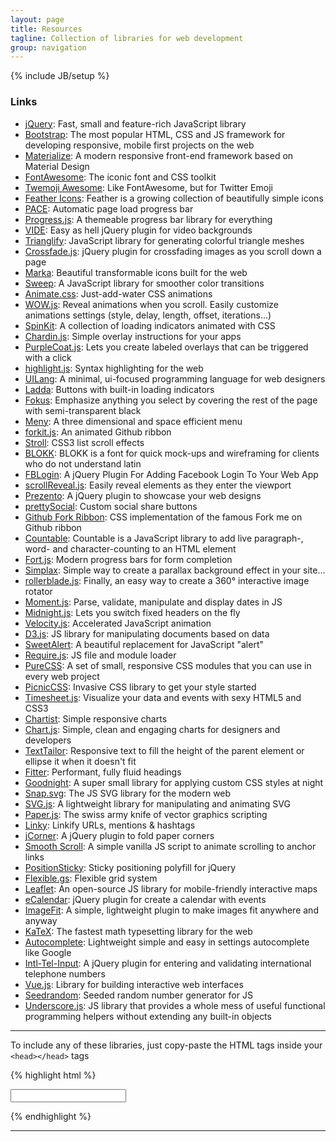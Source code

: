 ```yaml
---
layout: page
title: Resources
tagline: Collection of libraries for web development
group: navigation
---
```

{% include JB/setup %}

### Links

- [jQuery](http://jquery.com): Fast, small and feature-rich JavaScript library
- [Bootstrap](http://getbootstrap.com): The most popular HTML, CSS and JS framework for developing responsive, mobile first projects on the web
- [Materialize](http://materializecss.com/): A modern responsive front-end framework based on Material Design
- [FontAwesome](http://fortawesome.github.io/Font-Awesome): The iconic font and CSS toolkit
- [Twemoji Awesome](http://ellekasai.github.io/twemoji-awesome/): Like FontAwesome, but for Twitter Emoji
- [Feather Icons](https://gumroad.com/l/feather): Feather is a growing collection of beautifully simple icons
- [PACE](http://github.hubspot.com/pace/docs/welcome/): Automatic page load progress bar
- [Progress.js](http://usablica.github.io/progress.js/): A themeable progress bar library for everything
- [VIDE](http://vodkabears.github.io/vide/): Easy as hell jQuery plugin for video backgrounds
- [Trianglify](http://qrohlf.com/trianglify/): JavaScript library for generating colorful triangle meshes
- [Crossfade.js](http://mikefowler.me/crossfade.js/): jQuery plugin for crossfading images as you scroll down a page
- [Marka](http://fian.my.id/marka/): Beautiful transformable icons built for the web
- [Sweep](http://rileyjshaw.com/sweep/): A JavaScript library for smoother color transitions
- [Animate.css](http://daneden.github.io/animate.css): Just-add-water CSS animations
- [WOW.js](http://mynameismatthieu.com/WOW/index.html): Reveal animations when you scroll. Easily customize animations settings (style, delay, length, offset, iterations...)
- [SpinKit](http://tobiasahlin.com/spinkit/): A collection of loading indicators animated with CSS
- [Chardin.js](http://heelhook.github.io/chardin.js/): Simple overlay instructions for your apps
- [PurpleCoat.js](http://ellekasai.github.io/purplecoat.js/): Lets you create labeled overlays that can be triggered with a click
- [highlight.js](https://highlightjs.org): Syntax highlighting for the web
- [UILang](http://uilang.com/): A minimal, ui-focused programming language for web designers
- [Ladda](http://lab.hakim.se/ladda/): Buttons with built-in loading indicators
- [Fokus](http://lab.hakim.se/fokus/): Emphasize anything you select by covering the rest of the page with semi-transparent black
- [Meny](http://lab.hakim.se/meny/): A three dimensional and space efficient menu
- [forkit.js](http://lab.hakim.se/forkit-js/): An animated Github ribbon
- [Stroll](http://lab.hakim.se/scroll-effects/): CSS3 list scroll effects
- [BLOKK](http://blokkfont.com/): BLOKK is a font for quick mock-ups and wireframing for clients who do not understand latin
- [FBLogin](http://blog.shakainteractive.com/fblogin/): A jQuery Plugin For Adding Facebook Login To Your Web App
- [scrollReveal.js](http://scrollrevealjs.org/): Easily reveal elements as they enter the viewport
- [Prezento](http://ivaldi.github.io/prezento): A jQuery plugin to showcase your web designs
- [prettySocial](http://sonnyt.com/prettySocial/): Custom social share buttons
- [Github Fork Ribbon](http://simonwhitaker.github.io/github-fork-ribbon-css/): CSS implementation of the famous Fork me on Github ribbon
- [Countable](http://radlikewhoa.github.io/Countable/): Countable is a JavaScript library to add live paragraph-, word- and character-counting to an HTML element
- [Fort.js](http://colourity.github.io/): Modern progress bars for form completion
- [Simplax](http://arkaindas.github.io/simplax/): Simple way to create a parallax background effect in your site...
- [rollerblade.js](http://www.iamapioneer.com/plugins/rollerblade/): Finally, an easy way to create a 360° interactive image rotator
- [Moment.js](http://momentjs.com): Parse, validate, manipulate and display dates in JS
- [Midnight.js](http://aerolab.github.io/midnight.js): Lets you switch fixed headers on the fly
- [Velocity.js](http://julian.com/research/velocity/): Accelerated JavaScript animation
- [D3.js](http://d3js.org): JS library for manipulating documents based on data
- [SweetAlert](http://tristanedwards.me/sweetalert): A beautiful replacement for JavaScript "alert"
- [Require.js](http://requirejs.org): JS file and module loader
- [PureCSS](http://purecss.io): A set of small, responsive CSS modules that you can use in every web project
- [PicnicCSS](http://picnicss.com/): Invasive CSS library to get your style started
- [Timesheet.js](http://semu.github.io/timesheet.js/): Visualize your data and events with sexy HTML5 and CSS3
- [Chartist](http://gionkunz.github.io/chartist-js/): Simple responsive charts
- [Chart.js](http://www.chartjs.org): Simple, clean and engaging charts for designers and developers
- [TextTailor](http://jpntex.com/texttailor/): Responsive text to fill the height of the parent element or ellipse it when it doesn't fit
- [Fitter](http://jxnblk.com/fitter-happier-text/): Performant, fully fluid headings
- [Goodnight](https://jaredcubilla.github.io/goodnight/): A super small library for applying custom CSS styles at night
- [Snap.svg](http://snapsvg.io): The JS SVG library for the modern web
- [SVG.js](http://www.svgjs.com/): A lightweight library for manipulating and animating SVG
- [Paper.js](http://paperjs.org/about/): The swiss army knife of vector graphics scripting
- [Linky](http://ansavvides.github.io/jquery.linky/): Linkify URLs, mentions & hashtags
- [jCorner](http://zhangwenli.com/jCorner/): A jQuery plugin to fold paper corners
- [Smooth Scroll](http://cferdinandi.github.io/smooth-scroll/): A simple vanilla JS script to animate scrolling to anchor links
- [PositionSticky](https://github.com/katranci/jQuery.positionSticky): Sticky positioning polyfill for jQuery
- [Flexible.gs](http://flexible.gs/): Flexible grid system
- [Leaflet](http://leafletjs.com): An open-source JS library for mobile-friendly interactive maps
- [eCalendar](https://github.com/jhonis/e-calendar): jQuery plugin for create a calendar with events
- [ImageFit](https://github.com/periplox/jquery.imagefit): A simple, lightweight plugin to make images fit anywhere and anyway
- [KaTeX](http://khan.github.io/KaTeX/): The fastest math typesetting library for the web
- [Autocomplete](http://xdsoft.net/jqplugins/autocomplete/): Lightweight simple and easy in settings autocomplete like Google
- [Intl-Tel-Input](http://jackocnr.com/intl-tel-input.html): A jQuery plugin for entering and validating international telephone numbers
- [Vue.js](http://vuejs.org): Library for building interactive web interfaces
- [Seedrandom](https://github.com/davidbau/seedrandom): Seeded random number generator for JS
- [Underscore.js](http://underscorejs.org): JS library that provides a whole mess of useful functional programming helpers without extending any built-in objects

---

To include any of these libraries, just copy-paste the HTML tags inside your `<head></head>` tags

{% highlight html %}
<!-- jQuery -->
<!-- Use only one version -->
<script src="http://neko250.github.io/GoldenPhi/resources/jquery-1.11.1.min.js"></script>
<script src="http://neko250.github.io/GoldenPhi/resources/jquery-2.1.1.min.js"></script>

<!-- Bootstrap -->
<link rel="stylesheet" href="http://neko250.github.io/GoldenPhi/resources/bootstrap/css/bootstrap.min.css">
<link rel="stylesheet" href="http://neko250.github.io/GoldenPhi/resources/bootstrap/css/bootstrap-theme.min.css">
<script src="http://neko250.github.io/GoldenPhi/resources/bootstrap/js/bootstrap.min.js"></script>
<!-- Bootswatch themes -->
<link rel="stylesheet" href="http://neko250.github.io/GoldenPhi/resources/bootstrap/css/cerulean.min.css">
<link rel="stylesheet" href="http://neko250.github.io/GoldenPhi/resources/bootstrap/css/cosmo.min.css">
<link rel="stylesheet" href="http://neko250.github.io/GoldenPhi/resources/bootstrap/css/cyborg.min.css">
<link rel="stylesheet" href="http://neko250.github.io/GoldenPhi/resources/bootstrap/css/darkly.min.css">
<link rel="stylesheet" href="http://neko250.github.io/GoldenPhi/resources/bootstrap/css/flatly.min.css">
<link rel="stylesheet" href="http://neko250.github.io/GoldenPhi/resources/bootstrap/css/journal.min.css">
<link rel="stylesheet" href="http://neko250.github.io/GoldenPhi/resources/bootstrap/css/lumen.min.css">
<link rel="stylesheet" href="http://neko250.github.io/GoldenPhi/resources/bootstrap/css/paper.min.css">
<link rel="stylesheet" href="http://neko250.github.io/GoldenPhi/resources/bootstrap/css/readable.min.css">
<link rel="stylesheet" href="http://neko250.github.io/GoldenPhi/resources/bootstrap/css/sandstone.min.css">
<link rel="stylesheet" href="http://neko250.github.io/GoldenPhi/resources/bootstrap/css/simplex.min.css">
<link rel="stylesheet" href="http://neko250.github.io/GoldenPhi/resources/bootstrap/css/slate.min.css">
<link rel="stylesheet" href="http://neko250.github.io/GoldenPhi/resources/bootstrap/css/spacelab.min.css">
<link rel="stylesheet" href="http://neko250.github.io/GoldenPhi/resources/bootstrap/css/superhero.min.css">
<link rel="stylesheet" href="http://neko250.github.io/GoldenPhi/resources/bootstrap/css/united.min.css">
<link rel="stylesheet" href="http://neko250.github.io/GoldenPhi/resources/bootstrap/css/yeti.min.css">

<!-- Materialize -->
<link rel="stylesheet" href="http://neko250.github.io/GoldenPhi/resources/materialize/css/materialize.min.css">
<script src="http://neko250.github.io/GoldenPhi/resources/materialize/js/materialize.min.js"></script>

<!-- FontAwesome -->
<link rel="stylesheet" href="http://neko250.github.io/GoldenPhi/resources/font-awesome/css/font-awesome.min.css">

<!-- Twemoji Awesome -->
<link rel="stylesheet" href="http://neko250.github.io/GoldenPhi/resources/twemoji-awesome.css">

<!-- Feather Icons -->
<link rel="stylesheet" href="http://neko250.github.io/GoldenPhi/resources/feather/feather.css">

<!-- PACE -->
<!-- Include only one theme -->
<script src="http://neko250.github.io/GoldenPhi/resources/pace/pace.min.js"></script>
<link rel="stylesheet" href="http://neko250.github.io/GoldenPhi/resources/pace/themes/minimal.css">
<link rel="stylesheet" href="http://neko250.github.io/GoldenPhi/resources/pace/themes/flash.css">
<link rel="stylesheet" href="http://neko250.github.io/GoldenPhi/resources/pace/themes/barber.css">
<link rel="stylesheet" href="http://neko250.github.io/GoldenPhi/resources/pace/themes/mac.css">
<link rel="stylesheet" href="http://neko250.github.io/GoldenPhi/resources/pace/themes/fill.css">
<link rel="stylesheet" href="http://neko250.github.io/GoldenPhi/resources/pace/themes/flat.css">
<link rel="stylesheet" href="http://neko250.github.io/GoldenPhi/resources/pace/themes/counter.css">
<link rel="stylesheet" href="http://neko250.github.io/GoldenPhi/resources/pace/themes/corner.css">
<link rel="stylesheet" href="http://neko250.github.io/GoldenPhi/resources/pace/themes/bounce.css">
<link rel="stylesheet" href="http://neko250.github.io/GoldenPhi/resources/pace/themes/loading.css">
<link rel="stylesheet" href="http://neko250.github.io/GoldenPhi/resources/pace/themes/circle.css">
<link rel="stylesheet" href="http://neko250.github.io/GoldenPhi/resources/pace/themes/atom.css">
<link rel="stylesheet" href="http://neko250.github.io/GoldenPhi/resources/pace/themes/radar.css">
<link rel="stylesheet" href="http://neko250.github.io/GoldenPhi/resources/pace/themes/simple.css">

<!-- Progress.js -->
<link rel="stylesheet" href="http://neko250.github.io/GoldenPhi/resources/progress/progressjs.min.css">
<script src="http://neko250.github.io/GoldenPhi/resources/progress/progress.min.js"></script>
<script>
	// To set progress-bar for whole page
	progressJs().start();
	// Or for specific element
	progressJs("#targetElement").start();
</script>

<!-- VIDE -->
<script src="http://neko250.github.io/GoldenPhi/resources/jquery.vide.min.js"></script>

<!-- Trianglify -->
<!-- Requires D3.js library -->
<script src="http://neko250.github.io/GoldenPhi/resources/trianglify.min.js"></script>

<!-- Crossfade.js -->
<script src="http://neko250.github.io/GoldenPhi/resources/crossfade.jquery.js"></script>
<script>
	$(function () {
		$('.crossfade').crossfade(options);
	});
</script>

<!-- Marka -->
<link rel="stylesheet" href="http://neko250.github.io/GoldenPhi/resources/marka/marka.min.css">
<script src="http://neko250.github.io/GoldenPhi/resources/marka/marka.min.js"></script>

<!-- Sweep -->
<script src="http://neko250.github.io/GoldenPhi/resources/sweep.min.js"></script>

<!-- Animate.css -->
<link rel="stylesheet" href="http://neko250.github.io/GoldenPhi/resources/animate.css">

<!-- WOW.js -->
<script src="http://neko250.github.io/GoldenPhi/resources/wow.min.js"></script>
<script>
	new WOW().init();
</script>

<!-- SpinKit -->
<link rel="stylesheet" href="http://neko250.github.io/GoldenPhi/resources/spinkit.css">

<!-- Chardin.js -->
<link rel="stylesheet" href="http://neko250.github.io/GoldenPhi/resources/chardin/chardinjs.css">
<script src="http://neko250.github.io/GoldenPhi/resources/chardin/chardinjs.min.js"></script>

<!-- PurpleCoat.js -->
<script src="http://neko250.github.io/GoldenPhi/resources/purplecoat-min.js"></script>

<!-- highlight.js -->
<link rel="stylesheet" href="http://neko250.github.io/GoldenPhi/resources/highlight/styles/monokai_sublime.css">
<script src="http://neko250.github.io/GoldenPhi/resources/highlight/highlight.pack.js"></script>
<script>hljs.initHighlightingOnLoad();</script>

<!-- UILang -->
<script src="http://neko250.github.io/GoldenPhi/resources/uilang.js"></script>

<!-- Ladda -->
<!-- Use only one stylesheet and one ladda script -->
<link rel="stylesheet" href="http://neko250.github.io/GoldenPhi/resources/ladda/ladda.min.css">
<link rel="stylesheet" href="http://neko250.github.io/GoldenPhi/resources/ladda/ladda-themeless.min.css">
<script src="http://neko250.github.io/GoldenPhi/resources/ladda/ladda.min.js"></script>
<script src="http://neko250.github.io/GoldenPhi/resources/ladda/ladda.jquery.min.js"></script>
<script src="http://neko250.github.io/GoldenPhi/resources/ladda/spin.min.js"></script>

<!-- Fokus -->
<script src="http://neko250.github.io/GoldenPhi/resources/fokus.min.js"></script>

<!-- Meny -->
<!-- The stylesheet is optional, if taking one, take only one -->
<link rel="stylesheet" href="http://neko250.github.io/GoldenPhi/resources/meny/meny-theme.css">
<link rel="stylesheet" href="http://neko250.github.io/GoldenPhi/resources/meny/meny-250-theme.css">
<script src="http://neko250.github.io/GoldenPhi/resources/meny/meny.js"></script>

<!-- forkit.js -->
<link rel="stylesheet" href="http://neko250.github.io/GoldenPhi/resources/forkit.js/forkit.css">
<script src="http://neko250.github.io/GoldenPhi/resources/forkit.js/forkit.js"></script>

<!-- Stroll -->
<link rel="stylesheet" href="http://neko250.github.io/GoldenPhi/resources/stroll/stroll.min.css">
<script src="http://neko250.github.io/GoldenPhi/resources/stroll/stroll.min.js"></script>

<!-- BLOKK -->
<link rel="stylesheet" href="http://neko250.github.io/GoldenPhi/resources/blokk/blokk.css">
<link rel="stylesheet" href="http://neko250.github.io/GoldenPhi/resources/blokk/blokk_neue.css">

<!-- FBLogin -->
<script src="http://neko250.github.io/GoldenPhi/resources/jquery.fblogin.min.js"></script>

<!-- scrollReveal.js -->
<script src="http://neko250.github.io/GoldenPhi/resources/scrollReveal.min.js"></script>
<script>
	window.sr = new scrollReveal();
</script>

<!-- Prezento -->
<link rel="stylesheet" href="http://neko250.github.io/GoldenPhi/resources/prezento/jquery.prezento.min.css">
<script src="http://neko250.github.io/GoldenPhi/resources/prezento/jquery.prezento.min.js"></script>
<!-- You can use the images listed here -->
<!-- http://neko250.github.io/GoldenPhi/resources/prezento/images/imac.png -->
<!-- http://neko250.github.io/GoldenPhi/resources/prezento/images/mbp.png -->
<!-- http://neko250.github.io/GoldenPhi/resources/prezento/images/ipad.png -->
<!-- http://neko250.github.io/GoldenPhi/resources/prezento/images/iphone.png -->

<!-- prettySocial -->
<script src="http://neko250.github.io/GoldenPhi/resources/jquery.prettySocial.min.js"></script>
<script>
	$('.prettySocial').prettySocial();
</script>

<!-- Github Fork Ribbon -->
<link rel="stylesheet" href="http://neko250.github.io/GoldenPhi/resources/gh-fork-ribbon.css">

<!-- Countable -->
<script src="http://neko250.github.io/GoldenPhi/resources/countable.js"></script>

<!-- Fort.js -->
<link rel="stylesheet" href="http://neko250.github.io/GoldenPhi/resources/fort/fort.min.css">
<script src="http://neko250.github.io/GoldenPhi/resources/fort/fort.min.js"></script>

<!-- Simplax -->
<script src="http://neko250.github.io/GoldenPhi/resources/simplax.js"></script>

<!-- rollerblade.js -->
<link rel="stylesheet" href="http://neko250.github.io/GoldenPhi/resources/rollerblade/rollerblade.css">
<script src="http://neko250.github.io/GoldenPhi/resources/rollerblade/rollerblade.min.js"></script>

<!-- moment.js -->
<script src="http://neko250.github.io/GoldenPhi/resources/moment.js"></script>
<script>
	moment().format();
</script>

<!-- midnight.js -->
<script src="http://neko250.github.io/GoldenPhi/resources/midnight.jquery.min.js"></script>
<script>
	// Start midnight
	$(document).ready(function() {
		// Change this to the correct selector
		$('nav.fixed').midnight();
	});
</script>

<!-- Velocity.js -->
<script src="http://neko250.github.io/GoldenPhi/resources/velocity.min.js"></script>

<!-- D3.js -->
<script src="http://neko250.github.io/GoldenPhi/resources/d3.min.js" charset="utf-8"></script>

<!-- SweetAlert -->
<link rel="stylesheet" href="http://neko250.github.io/GoldenPhi/resources/sweetalert/sweet-alert.css">
<script src="http://neko250.github.io/GoldenPhi/resources/sweetalert/sweet-alert.min.js"></script>

<!-- require.js -->
<!-- Fill data-main="" -->
<script data-main="" src="http://neko250.github.io/GoldenPhi/resources/require.min.js"></script>

<!-- PureCSS -->
<link rel="stylesheet" href="http://neko250.github.io/GoldenPhi/resources/pure-min.css">

<!-- PicnicCSS -->
<link rel="stylesheet" href="http://neko250.github.io/GoldenPhi/resources/picnic.min.css">

<!-- Timesheet.js -->
<link rel="stylesheet" href="http://neko250.github.io/GoldenPhi/resources/timesheet/timesheet.css">
<script src="http://neko250.github.io/GoldenPhi/resources/timesheet/timesheet.js"></script>

<!-- Chartist -->
<link rel="stylesheet" href="http://neko250.github.io/GoldenPhi/resources/chartist/chartist.min.css">
<script src="http://neko250.github.io/GoldenPhi/resources/chartist/chartist.min.js"></script>

<!-- chart.js -->
<script src="http://neko250.github.io/GoldenPhi/resources/Chart.min.js"></script>

<!-- TextTailor -->
<script src="http://neko250.github.io/GoldenPhi/resources/jquery.texttailor.min.js"></script>
<script>
	$('.tailor-me').textTailor();
</script>

<!-- Fitter -->
<script src="http://neko250.github.io/GoldenPhi/resources/fitter-happier-text.js"></script>
<script>
	var nodes = document.querySelectorAll('[data-fitter-happier-text]');
	fitterHappierText(nodes);
</script>

<!-- Goodnight -->
<!-- Set dark.css to your night style -->
<script src="http://neko250.github.io/GoldenPhi/resources/goodnight.min.js"></script>
<script>
	Goodnight.css('dark.css');
</script>

<!-- Snap.svg -->
<script src="http://neko250.github.io/GoldenPhi/resources/snap.svg-min.js"></script>

<!-- SVG.js -->
<script src="http://neko250.github.io/GoldenPhi/resources/svg.min.js"></script>

<!-- Paper.js -->
<script src="http://neko250.github.io/GoldenPhi/resources/paperjs/paper-full.min.js"></script>

<!-- Linky -->
<script src="http://neko250.github.io/GoldenPhi/resources/jquery.linky.min.js"></script>

<!-- jCorner -->
<script src="http://neko250.github.io/GoldenPhi/resources/jCorner.min.js"></script>
<script>
	$('#paper').jCorner();
</script>

<!-- Smooth Scroll -->
<!-- Add data-scroll attribute to anchor links -->
<script src="http://neko250.github.io/GoldenPhi/resources/smooth-scroll.min.js"></script>
<script>
	smoothScroll.init();
</script>

<!-- PositionSticky -->
<script src="http://neko250.github.io/GoldenPhi/resources/jQuery.positionSticky.min.js"></script>

<!-- Flexible.gs -->
<link rel="stylesheet" href="http://neko250.github.io/GoldenPhi/resources/flexiblegs/flexiblegs.min.css">
<link rel="stylesheet" href="http://neko250.github.io/GoldenPhi/resources/flexiblegs/flexiblegs.style.css">

<!-- Leaflet -->
<link rel="stylesheet" href="http://neko250.github.io/GoldenPhi/resources/leaflet/leaflet.css" />
<script src="http://neko250.github.io/GoldenPhi/resources/leaflet/leaflet.min.js"></script>

<!-- eCalendar -->
<!-- Requires jQuery 1.11 -->
<link rel="stylesheet" href="http://neko250.github.io/GoldenPhi/resources/ecalendar/jquery.e-calendar.css">
<script src="http://neko250.github.io/GoldenPhi/resources/ecalendar/jquery.e-calendar.js"></script>

<!-- ImageFit -->
<script src="http://neko250.github.io/GoldenPhi/resources/jquery.imagefit.min.js"></script>

<!-- KaTeX -->
<link rel="stylesheet" href="http://neko250.github.io/GoldenPhi/resources/katex/katex.min.css">
<script src="http://neko250.github.io/GoldenPhi/resources/katex/katex.min.js"></script>

<!-- Autocomplete -->
<link rel="stylesheet" href="http://neko250.github.io/GoldenPhi/resources/autocomplete/jquery.autocomplete.css">
<script src="http://neko250.github.io/GoldenPhi/resources/autocomplete/jquery.autocomplete.js"></script>

<!-- Intl-Tel-Input -->
<!-- The input element can be placed anywhere in your HTML -->
<link rel="stylesheet" href="http://neko250.github.io/GoldenPhi/resources/intltel/css/intlTelInput.css">
<input type="tel" id="mobile-number">
<script src="http://neko250.github.io/GoldenPhi/resources/intltel/js/intlTelInput.min.js"></script>
<script>
	$("#mobile-number").intlTelInput();
</script>

<!-- Vue.js -->
<script src="http://neko250.github.io/GoldenPhi/resources/vue.min.js"></script>

<!-- Seedrandom -->
<script src="http://neko250.github.io/GoldenPhi/resources/seedrandom.min.js"></script>

<!-- Underscore.js -->
<script src="http://neko250.github.io/GoldenPhi/resources/underscore-min.js"></script>
{% endhighlight %}

---
